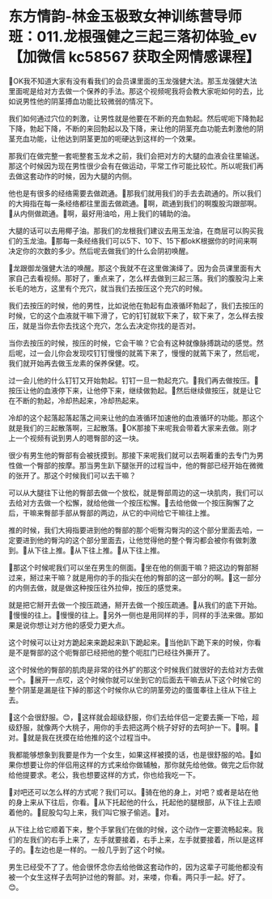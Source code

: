 # 东方情韵-林金玉极致女神训练营导师班：011.龙根强健之三起三落初体验_ev【加微信 kc58567 获取全网情感课程】

🎼OK我不知道大家有没有看我们的会员课里面的玉龙强健大法。那玉龙强健大法里面呢是给对方去做一个保养的手法。那这个视频呢我将会教大家呃如何的去，比如说男性他的阴茎搏血功能比较微弱的情况下。

我们如何通过穴位的刺激，让男性就是他要在不断的充血勃起。然后呢呃下降勃起下降，勃起下降，不断的来回勃起以及下降，来让他的阴茎充血功能去刺激他的阴茎充血功能，让他达到阴茎更加的呃硬达到这样的一个效果。

那我们在做完整一套呃整套玉龙术之前，我们会把对方的大腿的血液会往里输送。那这个时候因为现在男性很少会有在做运动，平常工作可能比较忙。所以呢我们再去做这套动作的时候，因为大腿的内侧。

他也是有很多的经络需要去做疏通。🎼那我们就用我们的手去去疏通的。所以我们的大拇指在每一条经络都往里面去做疏通。🎼啊，疏通到我们的啊腹股沟跟部啊。🎼从内侧做疏通。🎼啊，最好用油哈，用上我们的辅助的油。

大腿的话可以去用椰子油。那我们的龙根我们建议去用玉龙油，在商层可以购买我们的玉龙油。🎼那每一条经络我们可以5下、10下、15下都okK根据你的时间来啊决定你的次数的多少。然后呢去做我们的什么会阴初唤醒。

🎼龙跟御龙强健大法的唤醒。那这个我就不在这里做演绎了。因为会员课里面有大家自己去看视频。那好了，重点来了，怎么样去做到三起三落。我们的腹股沟上来长毛的地方，这里有个充穴，就当我们去按压这个充穴的时候。

我们去按压的时候，他的男性，比如说他在勃起有血液循环勃起了，我们去按压的时候，它的这个血液就干嘛下滑了，它的钉钉就软下来了，软下来了，怎么样去按压，就是当你去你去找这个充穴，怎么去决定你找的是否对。

当你去按压的时候，按压的时候，它会干嘛？它会有这种就像脉搏跳动的感觉。然后呢，过一会儿你会发现哎钉钉慢慢的就蔫下来了，慢慢的就蔫下来了，然后呢，我们就开始再去做玉龙素的保养保健。哎。

过一会儿他的什么钉钉又开始勃起。钉钉一旦一勃起充穴。🎼我们再去做按压。🎼按压让他的血液停下来，让他停下来，继续做勃起。🎼然后继续做按压，就是让它在不断的勃起，冷却热起来，冷却热起来。

冷却的这个起落起落起落之间来让他的血液循环加速他的血液循环的功能。那这个就是我们的三起散落啊，三起散落。🎼OK那接下来呢我会带着大家来去做。刚才上一个视频有说到男人的嗯臀部的这一块。

很少有男生他的臀部有会被抚摸到。那接下来呢我们就可以去啊着重的去专门为男性做一个臀部的按摩。那当男生趴下腿张开的过程当中，他的臀部已经开始在微微的张开了。那这个时候我们可以去干嘛？

可以从大腿往下让他的臀部去做一个放松，就是臀部周边的这一块肌肉，我们可以去给对方去做一个松懈，就给他做一个按压松懈。🎼去给他做一个按压胸懈了之后，干嘛来臀部手部从臀部的两边，从它的中间给它干嘛往上推。

推的时候，我们大拇指要进到他的臀部的那个呃臀沟臀沟的这个部分里面去哈，一定要进到他的臀沟的这个部分里面去，让他觉得他的整个臀沟都会被你有做刺激到。🎼从下往上推。🎼从下往上推。🎼从下往上推。

🎼那这个时候呢我们可以坐在男生的侧面。🎼坐在他的侧面干嘛？把这边的臀部掰过来，掰过来干嘛？就是用你的手的指尖在他的臀部的这一部分的啊。🎼这一部分的内侧去做，就是做这种按压往外拉伸，按压的感觉来。

就是把它掰开去做一个按压疏通，掰开去做一个按压疏通。🎼从我们的底下开始。🎼慢慢的往上。🎼慢慢的往上。🎼另外一侧也是用同样的手，同样的手法来做。那如果是说你想让对方他的感受力更大点。

这个时候可以让对方跪起来来跪起来趴下跪起来。🎼当他趴下跪下来的时候，你看是不是臀部的这个呃臀部已经把他的整个呃肛门已经往外撕开了。

这个时候他的臀部的肌肉是非常的往外扩的那这个时候我们就很好的去给对方去做一个。🎼展开一点哎，这个时候你就可以坐到它的后面去干嘛去从下这个时候它的整个阴茎是漏是往下掉的那这个时候你从它的阴茎旁边的蛋蛋睾往上往从下往上去。

🎼这个会很舒服。😊，🎼这样就会超级舒服，你们去给伴侣一定要去撕一下哈，超级舒服，就像两个大桃子，用你的手去把这两个桃子好好的去呵护一下。🎼啊。🎼对。🎼就是我在抚摸在给他推的这个过程当中。

我都能够想象到我要是作为一个女生，如果这样被摸的话，也是很舒服的哈。🎼如果你想要让你的伴侣用这样的方式来给你做辅触，那你就先给他做。做完之后你就给他提要求。老公，我也想要这样的方式，你也给我吃一下。

🎼对吧还可以怎么样的方式呢？我们可以。🎼骑在他的身上，对吧？或者是站在他的身上来从下往后，你看。🎼从下托起他的什么，托起他的腿根部，从下往上去顺着他的。🎼屁股勾勾上来，我们叫它猴子偷逃。🎼对。

从下往上给它顺着下来，整个手掌我们在做的时候，这个动作一定要流畅起来。我们的左我们的右手上来了，左手就要接着，右手上来，左手就要接着，所以是这样子的。🎼左边也是一样的。一般几乎到了这个时候。

男生已经受不了了。他会很怀念你去给他做这套动作的，因为这辈子可能他都没有被一个女生这样子去呵护过他的臀部。对，来喽，你看。两只手一起。好了。😊。

